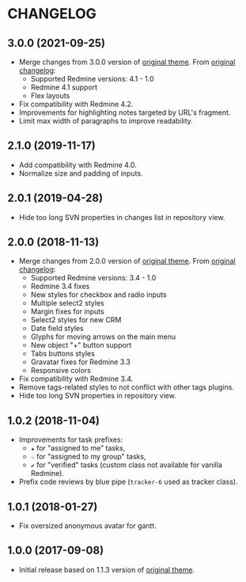 CHANGELOG
=========


3.0.0 (2021-09-25)
------------------

- Merge changes from 3.0.0 version of [original theme](https://www.redmineup.com/pages/themes/a1).
  From [original changelog](https://www.redmineup.com/pages/themes/a1/updates):
  - Supported Redmine versions: 4.1 - 1.0
  - Redmine 4.1 support
  - Flex layouts
- Fix compatibility with Redmine 4.2.
- Improvements for highlighting notes targeted by URL's fragment.
- Limit max width of paragraphs to improve readability.


2.1.0 (2019-11-17)
------------------

- Add compatibility with Redmine 4.0.
- Normalize size and padding of inputs.


2.0.1 (2019-04-28)
------------------

- Hide too long SVN properties in changes list in repository view.


2.0.0 (2018-11-13)
------------------

- Merge changes from 2.0.0 version of [original theme](https://www.redmineup.com/pages/themes/a1).
  From [original changelog](https://www.redmineup.com/pages/themes/a1/updates):
  - Supported Redmine versions: 3.4 - 1.0
  - Redmine 3.4 fixes
  - New styles for checkbox and radio inputs
  - Multiple select2 styles
  - Margin fixes for inputs
  - Select2 styles for new CRM
  - Date field styles
  - Glyphs for moving arrows on the main menu
  - New object "+" button support
  - Tabs buttons styles
  - Gravatar fixes for Redmine 3.3
  - Responsive colors
- Fix compatibility with Redmine 3.4.
- Remove tags-related styles to not conflict with other tags plugins.
- Hide too long SVN properties in repository view.


1.0.2 (2018-11-04)
------------------

- Improvements for task prefixes: 
  - `★` for "assigned to me" tasks,
  - `☆` for "assigned to my group" tasks,
  - `✔` for "verified" tasks (custom class not available for vanilla Redmine).
- Prefix code reviews by blue pipe (`tracker-6` used as tracker class).


1.0.1 (2018-01-27)
------------------

- Fix oversized anonymous avatar for gantt.


1.0.0 (2017-09-08)
------------------

- Initial release based on 1.1.3 version of [original theme](https://www.redmineup.com/pages/themes/a1).
